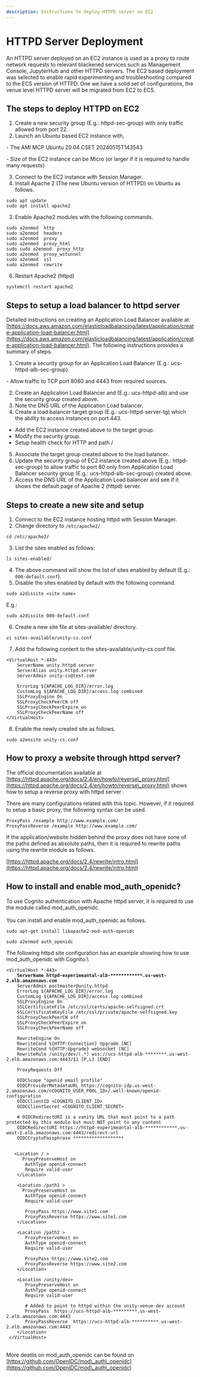 ```yaml
---
description: Instructions to deploy HTTPD server on EC2
---
```


# HTTPD Server Deployment

An HTTPD server deployed on an EC2 instance is used as a proxy to route network requests to relevant blackened services such as Management Console, JupyterHub and other HTTPD servers. The EC2 based deployment was selected to enable rapid experimenting and troubleshooting compared to the ECS version of HTTPD. One we have a solid set of configurations, the venue level HTTPD server will be migrated from EC2 to ECS.

## The steps to deploy HTTPD on EC2

1. Create a new security group (E.g.: httpd-sec-group) with only traffic allowed from port 22.
2. Launch an Ubuntu based EC2 instance with,

&#x20;      \- The AMI MCP Ubuntu 20.04 CSET 20240515T143543

&#x20;      \- Size of the EC2 instance can be Micro (or larger if it is required to handle many requests)

3. Connect to the EC2 instance with Session Manager.
4. Install Apache 2 (The new Ubuntu version of HTTPD) on Ubuntu as follows.

```
sudo apt update
sudo apt install apache2
```

3. Enable Apache2 modules with the following commands.

```
sudo a2enmod  http
sudo a2enmod  headers
sudo a2enmod  proxy
sudo a2enmod  proxy_html
sudo sudo a2enmod  proxy_http
sudo a2enmod  proxy_wstunnel
sudo a2enmod  ssl
sudo a2enmod  rewrite
```



6. Restart Apache2 (httpd)

&#x20;        `systemctl restart apache2`

&#x20;

## Steps to setup a load balancer to httpd server

Detailed instructions on creating an Application Load Balancer available at: [https://docs.aws.amazon.com/elasticloadbalancing/latest/application/create-application-load-balancer.html](https://docs.aws.amazon.com/elasticloadbalancing/latest/application/create-application-load-balancer.html). The following instructions provides a summary of steps.

1. Create a security group for an Application Load Balancer (E.g.: ucs-httpd-alb-sec-group).

&#x20;        \- Allow traffic to TCP port 8080 and 4443 from required sources.

2. Create an Application Load Balancer and (E.g.: ucs-httpd-alb) and use the security group created above.
3. Note the DNS URL of the Application Load balancer.
4. Create a load balancer target group (E.g.: ucs-httpd-server-tg) which the ability to access instances on port 443.

* Add the EC2 instance created above to the target group.
* Modify the security group.
* Setup health check for HTTP and path /

5. Associate the target group created above to the load balancer.
6. Update the security group of EC2 instance created above (E.g.: httpd-sec-group)  to allow traffic to port 80 only from Application Load Balancer security group (E.g.: ucs-httpd-alb-sec-group) created above.&#x20;
7. Access the DNS URL of the Application Load balancer and see if it shows the default page of Apache 2 (httpd) server.&#x20;

## Steps to create a new site and setup

1. Connect to the EC2 instance hosting httpd with Session Manager.
2. Change directory to `/etc/apache2/`

&#x20;           `cd /etc/apache2/`

3. List the sites enabled as follows:

&#x20;             `ls sites-enabled/`

4. The above command will show the list of sites enabled by default (E.g.: `000-default.conf`).
5. Disable the sites enabled by default with the following command.

&#x20;               `sudo a2dissite <site name>`

&#x20;         E.g.:&#x20;

&#x20;                `sudo a2dissite 000-default.conf`

6. Create a new site file at sites-available/ directory.

&#x20;                  `vi sites-available/unity-cs.conf`

7. Add the following content to the sites-available/unity-cs.conf file.

```
<VirtualHost *:443>
    ServerName unity.httpd.server
    ServerAlias unity.httpd.server
    ServerAdmin unity-cs@test.com

    ErrorLog ${APACHE_LOG_DIR}/error.log
    CustomLog ${APACHE_LOG_DIR}/access.log combined
    SSLProxyEngine On
    SSLProxyCheckPeerCN off
    SSLProxyCheckPeerExpire on
    SSLProxyCheckPeerName off
</VirtualHost>
```



8. Enable the newly created site as follows.

&#x20;                  `sudo a2ensite unity-cs.conf`



## How to proxy a website through httpd server?

The official documentation available at [https://httpd.apache.org/docs/2.4/en/howto/reverse\_proxy.html](https://httpd.apache.org/docs/2.4/en/howto/reverse\_proxy.html) shows how to setup a reverse proxy with httpd server .

There are many configurations related with this topic. However, if it required to setup a basic proxy, the following syntax can be used.

```
ProxyPass /example http://www.example.com/
ProxyPassReverse /example http://www.example.com/

```



If the application/website hidden behind the proxy does not have sone of the  paths defined as absolute paths, then it is required to rewrite paths using the rewrite module as follows.

[https://httpd.apache.org/docs/2.4/rewrite/intro.html](https://httpd.apache.org/docs/2.4/rewrite/intro.html)

## &#x20;How to install and enable mod\_auth\_openidc?

To use Cognito authentication with Apache httpd server, it is required to use the module called mod\_auth\_openidc. \
\
You can install and enable mod\_auth\_openidc as follows.

```
sudo apt-get install libapache2-mod-auth-openidc
```

```
sudo a2enmod auth_openidc
```

The following httpd site configuration has an example showing how to use mod\_auth\_openidc with Cognito.\


<pre><code>&#x3C;VirtualHost *:443>
<strong>    ServerName httpd-experimeantal-alb-************.us-west-2.elb.amazonaws.com
</strong>    ServerAdmin postmaster@unity.httpd
    ErrorLog ${APACHE_LOG_DIR}/error.log
    CustomLog ${APACHE_LOG_DIR}/access.log combined
    SSLProxyEngine On
    SSLCertificateFile /etc/ssl/certs/apache-selfsigned.crt
    SSLCertificateKeyFile /etc/ssl/private/apache-selfsigned.key
    SSLProxyCheckPeerCN off
    SSLProxyCheckPeerExpire on
    SSLProxyCheckPeerName off

    RewriteEngine On
    RewriteCond %{HTTP:Connection} Upgrade [NC]
    RewriteCond %{HTTP:Upgrade} websocket [NC]
    RewriteRule /unity/dev/(.*) wss://ucs-httpd-alb-********.us-west-2.elb.amazonaws.com:4443/$1 [P,L] [END]

    ProxyRequests Off
    
    OIDCScope "openid email profile"
    OIDCProviderMetadataURL https://cognito-idp.us-west-2.amazonaws.com/&#x3C;COGNITO_USER_POOL_ID>/.well-known/openid-configuration
    OIDCClientID &#x3C;COGNITO_CLIENT_ID>
    OIDCClientSecret &#x3C;COGNITO_CLIENT_SECRET>

    # OIDCRedirectURI is a vanity URL that must point to a path protected by this module but must NOT point to any content
    OIDCRedirectURI https://httpd-experimeantal-alb-************.us-west-2.elb.amazonaws.com:4443/redirect-url
    OIDCCryptoPassphrase *******************


   &#x3C;Location / >
      ProxyPreserveHost on
       AuthType openid-connect
       Require valid-user
    &#x3C;/Location>

    &#x3C;Location /path1 >
      ProxyPreserveHost on
       AuthType openid-connect
       Require valid-user

       ProxyPass https://www.site1.com
       ProxyPassReverse https://www.site1.com
    &#x3C;/Location>

    &#x3C;Location /path2 >
       ProxyPreserveHost on
       AuthType openid-connect
       Require valid-user

       ProxyPass https://www.site2.com
       ProxyPassReverse https://www.site2.com
    &#x3C;/Location>

    &#x3C;Location /unity/dev>
       ProxyPreserveHost on
       AuthType openid-connect
       Require valid-user

       # Added to point to httpd within the unity-venue-dev account
       ProxyPass  https://ucs-httpd-alb-*********.us-west-2.elb.amazonaws.com:4443
       ProxyPassReverse  https://ucs-httpd-alb-**********.us-west-2.elb.amazonaws.com:4443
    &#x3C;/Location>     
 &#x3C;/VirtualHost>                        
</code></pre>



&#x20;\
More deatils on mod\_auth\_openidc can be found on [https://github.com/OpenIDC/mod\_auth\_openidc](https://github.com/OpenIDC/mod\_auth\_openidc)
